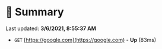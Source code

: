 # 📖 Summary
Last updated: **3/6/2021, 8:55:37 AM**

- `GET` [https://google.com](https://google.com) - **Up** (83ms)
